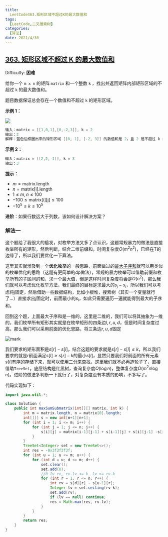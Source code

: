 ```yaml
---
title: 
  LeetCode363.矩形区域不超过K的最大数值和
tags: 
  [LeetCode,二叉搜索树]
categories:
  [算法]
date: 2021/4/30
---
```


## [363. 矩形区域不超过 K 的最大数值和](https://leetcode-cn.com/problems/max-sum-of-rectangle-no-larger-than-k/)

Difficulty: **困难**


给你一个 `m x n` 的矩阵 `matrix` 和一个整数 `k` ，找出并返回矩阵内部矩形区域的不超过 `k` 的最大数值和。

题目数据保证总会存在一个数值和不超过 `k` 的矩形区域。

**示例 1：**

![](https://i.loli.net/2021/04/30/Id4qFm7B1ongP8T.png)

```c
输入：matrix = [[1,0,1],[0,-2,3]], k = 2
输出：2
解释：蓝色边框圈出来的矩形区域 [[0, 1], [-2, 3]] 的数值和是 2，且 2 是不超过 k 的最大数字（k = 2）。
```

**示例 2：**

```c
输入：matrix = [[2,2,-1]], k = 3
输出：3
```

**提示：**

*   $m = \text{matrix.length}$
*   $n = \text{matrix[i].length}$
*   $1 \leq m, n \leq 100$
*   $-100 \leq \text{matrix[i][j]} \leq 100$
*   $-10^5 \leq k \leq 10^5$

**进阶**：如果行数远大于列数，该如何设计解决方案？

  
### 解法一

这个题给了我很大的启发，对枚举方法又多了点认识，这题常规暴力的做法是直接枚举所有的矩形，然后判断，结合二维前缀和，时间复杂度$O(m^2n^2)$，已经在T的边缘了，所以我们要优化一下算法。

这里其实就涉及到一个**优化枚举**的一般思路，前面做过的[最大子序和](https://imlgw.top/2019/09/01/leetcode-dong-tai-gui-hua/#53-%E6%9C%80%E5%A4%A7%E5%AD%90%E5%BA%8F%E5%92%8C)就可以用类似的枚举优化的思路（这题有更简单的dp做法），常规的暴力枚举可以借助前缀和枚举所有的子区间的和，求一个最大值，但是这样时间复杂度将会是$O(n^2)$，那么我们就可以考虑优化枚举方法，我们最终的目标是求最大的$s_j-s_i$，所以我们可以考虑将$j$固定，然后借助一些数据结构，比如小根堆，搜索树（其实一个变量就行了...）直接求出$j$固定时，前面最小的$s_i$，如此只需要遍历一遍就能得到最大的子序和。

回到这个题，上面最大子序和是一维的，这里是二维的，我们可以将其抽象为一维的，我们枚举所有矩形其实就是在枚举矩形的四条边$l,r,u,d$，但是时间复杂度过高，那么我们可以采用前面的优化思路，将三条边$r,u,d$固定

![mark](https://static.imlgw.top/blog/20210505/7nujFBoFs95s.png)

我们要求的矩形面积是$s[r]-s[l]$，结合这题的要求就是$s[r]-s[l] \leq k$，所以我们要求的就是$r$前面满足$s[l] \geq s[r]-k$的最小$s[l]$，显然只要我们将前面的所有元素$s[i]$有序的存储下来，就可以使用二分来查找，这里我们就不必再造轮子了，直接借助`TreeSet`，底层结构是红黑树，查询复杂度$O(\log{n})$，整体复杂度$O(m^2n\log{n})$。进阶的做法多判断一下就行了，对复杂度没有本质的影响，不多写了。

代码实现如下：
```java
import java.util.*;

class Solution {
    public int maxSumSubmatrix(int[][] matrix, int k) {
        int m = matrix.length, n = matrix[0].length;
        int[][] s = new int[m+1][n+1];
        for (int i = 1; i <= m; i++) {
            for (int j = 1; j <= n; j++) {
                s[i][j] = matrix[i-1][j-1] + s[i-1][j] + s[i][j-1] -s[i-1][j-1];
            }
        }
        TreeSet<Integer> set = new TreeSet<>();
        int res = -0x3f3f3f3f;
        for (int u = 1; u <= m; u++) {
            for (int d = u; d <= m; d++) {
                set.clear();
                set.add(0);
                //0 lv rv, rv-lv <= k  lv >= rv-k
                for (int r = 1; r <= n; r++) {
                    int rv = s[d][r] - s[u-1][r];
                    Integer lv = set.ceiling(rv-k);
                    set.add(rv);
                    if (lv == null) continue;
                    res = Math.max(res, rv-lv);
                }
            }
        }
        return res;
    }
}
```